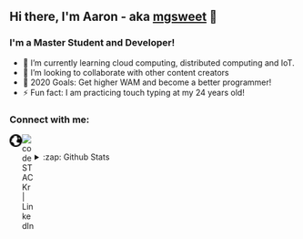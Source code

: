 ## Hi there, I'm Aaron - aka [mgsweet][website] 👋

### I'm a Master Student and Developer!

- 🌱 I’m currently learning cloud computing, distributed computing and IoT.
- 👯 I’m looking to collaborate with other content creators
- 🥅 2020 Goals: Get higher WAM and become a better programmer!
- ⚡ Fun fact: I am practicing touch typing at my 24 years old!

### Connect with me:

[<img align="left" alt="mgsweet.com" width="22px" src="https://raw.githubusercontent.com/iconic/open-iconic/master/svg/globe.svg" />][website]
[<img align="left" alt="codeSTACKr | LinkedIn" width="22px" src="https://cdn.jsdelivr.net/npm/simple-icons@v3/icons/linkedin.svg" />][linkedin]
<br />

<details>
  <summary>:zap: Github Stats</summary>

  <img align="left" alt="mgsweet's Github Stats" src="https://github-readme-stats.codestackr.vercel.app/api?username=mgsweet&show_icons=true&hide_border=true" />
</details>

[website]: https://mgsweet.com/
[linkedin]: https://www.linkedin.com/in/mgsweet/
